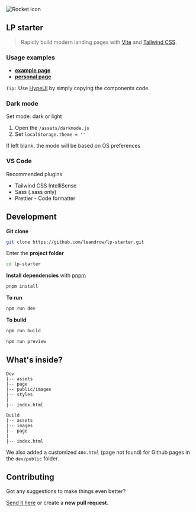 ![Rocket icon](./dev/public/images/rocket-launch.svg)
## LP starter

> Rapidly build modern landing pages with [Vite](https://vitejs.dev/) and [Tailwind CSS](https://tailwindcss.com/).

### Usage examples

- **[example page](https://lp-starter.vercel.app/page/)**
- **[personal page](https://leandrow.github.io)**

`Tip:` Use [HypeUI](https://www.hyperui.dev) by simply copying the components code.

### Dark mode

Set mode: dark or light

1. Open the `/assets/darkmode.js`
2. Set `localStorage.theme = ''`

If left blank, the mode will be based on OS preferences

### VS Code

Recommended plugins

- Tailwind CSS IntelliSense
- Sass (.sass only)
- Prettier - Code formatter

## Development

**Git clone**

```sh
git clone https://github.com/leandrow/lp-starter.git
```

Enter the **project folder**

```sh
cd lp-starter
```

**Install dependencies** with [pnpm](https://pnpm.io/)

```sh
pnpm install
```

**To run**

```sh
npm run dev
```

**To build**

```sh
npm run build
```

```sh
npm run preview
```

## What's inside?

```
Dev
|-- assets
|-- page
|-- public/images
|-- styles
|
|-- index.html

Build
|-- assets
|-- images
|-- page
|
|-- index.html
```

We also added a customized `404.html` (page not found) for Github pages in the `dev/public` folder.

## Contributing

Got any suggestions to make things even better?

[Send it here](https://github.com/leandrow/lp-starter/issues) or create a **new pull request.**

